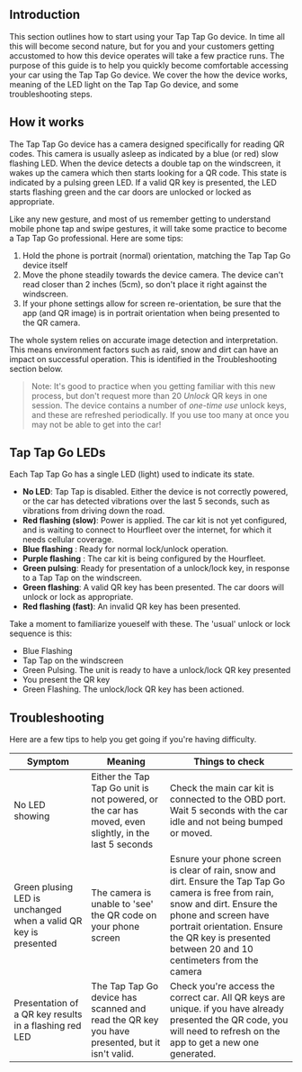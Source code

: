 ## Introduction

This section outlines how to start using your Tap Tap Go device. In time all this will become second nature, but for you and your customers getting accustomed to how this device operates will take a few practice runs. The purpose of this guide is to help you quickly become comfortable accessing your car using the Tap Tap Go device. We cover the how the device works, meaning of the LED light on the Tap Tap Go device, and some troubleshooting steps.

## How it works

The Tap Tap Go device has a camera designed specifically for reading QR codes. This camera is usually asleep as indicated by a blue (or red) slow flashing LED. When the device detects a double tap on the windscreen, it wakes up the camera which then starts looking for a QR code. This state is indicated by a pulsing green LED. If a valid QR key is presented, the LED starts flashing green and the car doors are unlocked or locked as appropriate.

Like any new gesture, and most of us remember getting to understand mobile phone tap and swipe gestures, it will take some practice to become a Tap Tap Go professional. Here are some tips:  
1. Hold the phone is portrait (normal) orientation, matching the Tap Tap Go device itself
2. Move the phone steadily towards the device camera. The device can't read closer than 2 inches (5cm), so don't place it right against the windscreen.
3. If your phone settings allow for screen re-orientation, be sure that the app (and QR image) is in portrait orientation when being presented to the QR camera.

The whole system relies on accurate image detection and interpretation. This means environment factors such as raid, snow and dirt can have an impact on successful operation. This is identified in the Troubleshooting section below.

> Note: It's good to practice when you getting familiar with this new process, but don't request more than 20 _Unlock_ QR keys in one session. The device contains a number of _one-time use_ unlock keys, and these are refreshed periodically. If you use too many at once you may not be able to get into the car!


## Tap Tap Go LEDs

Each Tap Tap Go has a single LED (light) used to indicate its state.

- **No LED**: Tap Tap is disabled. Either the device is not correctly powered, or the car has detected vibrations over the last 5 seconds, such as vibrations from driving down the road. 
- **Red flashing (slow)**: Power is applied. The car kit is not yet configured, and is waiting to connect to Hourfleet over the internet, for which it needs cellular coverage.
- **Blue flashing** : Ready for normal lock/unlock operation.
- **Purple flashing** : The car kit is being configured by the Hourfleet.
- **Green pulsing**: Ready for presentation of a unlock/lock key, in response to a Tap Tap on the windscreen.
- **Green flashing**: A valid QR key has been presented. The car doors will unlock or lock as appropriate.
- **Red flashing (fast)**: An invalid QR key has been presented.  

 Take a moment to familiarize youeself with these. The 'usual' unlock or lock sequence is this:
 - Blue Flashing
 - Tap Tap on the windscreen
 - Green Pulsing. The unit is ready to have a unlock/lock QR key presented
 - You present the QR key  
 - Green Flashing. The unlock/lock QR key has been actioned.

## Troubleshooting

Here are a few tips to help you get going if you're having difficulty.

Symptom | Meaning | Things to check
--- | --- | ---
No LED showing  | Either the Tap Tap Go unit is not powered, or the car has moved, even slightly, in the last 5 seconds | Check the main car kit is connected to the OBD port. Wait 5 seconds with the car idle and not being bumped or moved.
Green plusing LED is unchanged when a valid QR key is presented | The camera is unable to 'see' the QR code on your phone screen | Esnure your phone screen is clear of rain, snow and dirt. Ensure the Tap Tap Go camera is free from rain, snow and dirt. Ensure the phone and screen have portrait orientation. Ensure the QR key is presented between 20 and 10 centimeters from the camera
Presentation of a QR key results in a flashing red LED | The Tap Tap Go device has scanned and read the QR key you have presented, but it isn't valid. | Check you're access the correct car. All QR keys are unique. if you have already presented the QR code, you will need to refresh on the app to get a new one generated.
